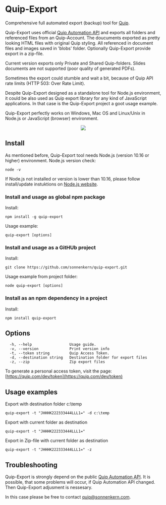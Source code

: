 # Quip-Export
Comprehensive full automated export (backup) tool for [Quip](https://quip.com/).

Quip-Export uses official [Quip Automation API](https://quip.com/dev/automation/documentation) and exports all folders and referenced files from an Quip-Account. 
The doucuments exported as pretty looking HTML files with original Quip styling.
All referenced in document files and images saved in 'blobs' folder. 
Optionally Quip-Export provide export in a zip-file.

Current version exports only Private and Shared Quip-folders. 
Slides documents are not supported (poor quality of generated PDFs).

Sometimes the export could stumble and wait a bit, because of Quip API rate limits (HTTP 503: Over Rate Limit).  

Despite Quip-Export designed as a standalone tool for Node.js environment, it could be also used as Quip export library for any kind of JavaScript applications. 
In that case is the Quip-Export project a goot usage example.
 
Quip-Export perfectly works on Windows, Mac OS and Linux/Unix in Node.js or JavaScript (browser) environment.  

<p align="center">
  <img src="https://raw.githubusercontent.com/sonnenkern/quip-export/master/public/example.png">
</p>

## Install
As mentioned before, Quip-Export tool needs Node.js (version 10.16 or higher) environment.
Node.js version check:
```
node -v
```
If Node.js not installed or version is lower than 10.16, please follow install/update instuktions on [Node.js website](https://nodejs.org/en/).

### Install and usage as global npm package
Install:
```
npm install -g quip-export
```

Usage example:
```
quip-export [options]
```

### Install and usage as a GitHUb project
Install:
```
git clone https://github.com/sonnenkern/quip-export.git
```

Usage example from project folder:
```
node quip-export [options]
```

### Install as an npm dependency in a project
Install:
```
npm install quip-export
```

## Options
```
  -h, --help                 Usage guide.
  -v, --version              Print version info
  -t, --token string         Quip Access Token.
  -d, --destination string   Destination folder for export files
  -z, --zip                  Zip export files
```

 To generate a personal access token, visit the page: [https://quip.com/dev/token](https://quip.com/dev/token)

## Usage examples
Export with destination folder c:\temp
```
quip-export -t "JHHHK222333444LLL1=" -d c:\temp
```
Export with current folder as destination
```
quip-export -t "JHHHK222333444LLL1="
```
Export in Zip-file with current folder as destination
```
quip-export -t "JHHHK222333444LLL1=" -z
```

## Troubleshooting
Quip-Export is strongly depend on the public [Quip Automation API](https://quip.com/dev/automation/documentation).
It is possible, that some problems will occur, if Quip Automation API changed. Then Quip-Export adjusment is nessesary.

In this case please be free to contact [quip@sonnenkern.com](quip@sonnenkern.com).